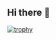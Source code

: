 ## Hi there 👋
[![trophy](https://github-profile-trophy.vercel.app/?username=aguenou)](https://github.com/ryo-ma/github-profile-trophy)

